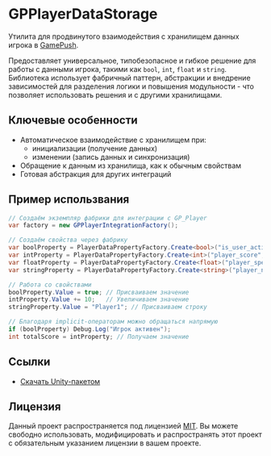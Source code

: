 # GPPlayerDataStorage

Утилита для продвинутого взаимодействия с хранилищем данных игрока в [GamePush](https://gamepush.com/).

Предоставляет универсальное, типобезопасное и гибкое решение для работы с данными игрока, такими как `bool`, `int`, `float` и `string`. 
Библиотека использует фабричный паттерн, абстракции и внедрение зависимостей для разделения логики и повышения модульности - что позволяет использовать решения и с другими хранилищами.

## Ключевые особенности
 - Автоматическое взаимодействие с хранилищем при:
    - инициализации (получение данных)
    - изменении (запись данных и синхронизация)
 - Обращение к данным из хранилища, как к обычным свойствам
 - Готовая абстракция для других интеграций

## Пример использвания

```c#
// Создаём экземпляр фабрики для интеграции с GP_Player
var factory = new GPPlayerIntegrationFactory();

// Создаём свойства через фабрику
var boolProperty = PlayerDataPropertyFactory.Create<bool>("is_user_active", factory);
var intProperty = PlayerDataPropertyFactory.Create<int>("player_score", factory);
var floatProperty = PlayerDataPropertyFactory.Create<float>("player_speed", factory);
var stringProperty = PlayerDataPropertyFactory.Create<string>("player_name", factory);

// Работа со свойствами
boolProperty.Value = true; // Присваиваем значение
intProperty.Value += 10;   // Увеличиваем значение
stringProperty.Value = "Player1"; // Присваиваем строку

// Благодаря implicit-операторам можно обращаться напрямую
if (boolProperty) Debug.Log("Игрок активен");
int totalScore = intProperty; // Получаем значение
```

## Ссылки

 - [Скачать Unity-пакетом](../GPPlayerDataStorage/Release/gpplayerdatastorage.unitypackage)

## Лицензия

Данный проект распространяется под лицензией [MIT](../LICENSE). Вы можете свободно использовать, модифицировать и распространять этот проект с обязательным указанием лицензии в вашем проекте.
